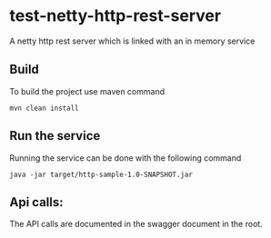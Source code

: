 # test-netty-http-rest-server
A netty http rest server which is linked with an in memory service

## Build
To build the project use maven command

```
mvn clean install 
```

## Run the service
Running the service can be done with the following command

```
java -jar target/http-sample-1.0-SNAPSHOT.jar
```

## Api calls:

The API calls are documented in the swagger document in the root.
